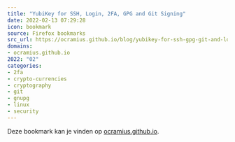 ```yaml
---
title: "YubiKey for SSH, Login, 2FA, GPG and Git Signing"
date: 2022-02-13 07:29:28
icon: bookmark
source: Firefox bookmarks
src_url: https://ocramius.github.io/blog/yubikey-for-ssh-gpg-git-and-local-login/
domains:
- ocramius.github.io
2022: "02"
categories:
- 2fa
- crypto-currencies
- cryptography
- git
- gnupg
- linux
- security
---
```

Deze bookmark kan je vinden op [ocramius.github.io](https://ocramius.github.io/blog/yubikey-for-ssh-gpg-git-and-local-login/).
